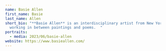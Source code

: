 ```yaml
---
name: Basie Allen
first_name: Basie
last_name: Allen
short_bio: "**Basie Allen** is an interdisciplinary artist from New York City
  working in between paintings and poems.  "
portraits:
  - media: 2023/06/basie-allen
website: https://www.basieallen.com/
---
```

